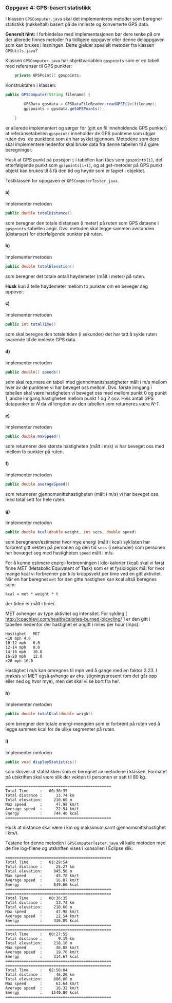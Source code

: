 ### Oppgave 4: GPS-basert statistikk

I klassen `GPSComputer.java` skal det implementeres metoder som beregner statistikk (nøkkeltall) basert på de innleste og konverterte GPS data.

**Generelt hint:** I forbindelse med implementasjonen bør dere tenke på om der allerede finnes metoder fra tidligere oppgaver eller denne deloppgaven som kan brukes i løsningen. Dette gjelder spesielt metoder fra klassen `GPSUtils.java`?

Klassen `GPSComputer.java` har objektvariablen `gpspoints` som er en tabell med referanser til GPS punkter:

```java
	private GPSPoint[] gpspoints;
```

Konstruktøren i klassen:

```java
public GPSComputer(String filename) {

		GPSData gpsdata = GPSDataFileReader.readGPSFile(filename);
		gpspoints = gpsdata.getGPSPoints();

	}
```

er allerede implementert og sørger for (gitt en fil inneholdende GPS punkter) at referansetabellen `gpspoints` inneholder de GPS punktene som utgjør ruten dvs. de punktene som en har syklet igjennom. Metodene som dere skal implementere nedenfor skal bruke data fra denne tabellen til å gjøre beregninger. 

Husk at GPS punkt på posisjon `i` i tabellen kan fåes som `gpspoints[i]`, det etterfølgende punkt som `gpspoints[i+1]`, og at get-metoder på GPS punkt objekt kan brukes til å få den tid og høyde som er lagret i objektet.

Testklassen for oppgaven er `GPSComputerTester.java`.

#### a)

Implementer metoden

```java
public double totalDistance()
```

som beregner den totale distansen (i meter) på ruten som GPS dataene i `gpspoints`-tabellen angir. Dvs. metoden skal legge sammen avstanden (distanser) for etterfølgende punkter på ruten. 

#### b)

Implementer metoden

```java
public double totalElevation()
```

som beregner det totale antall høydemeter (målt i meter) på ruten.

**Husk** kun å telle høydemeter mellom to punkter om en beveger seg oppover.

#### c)

Implementer metoden

```java
public int totalTime()
```

som skal beregne den totale tiden (i sekunder) det har tatt å sykle ruten svarende til de innleste GPS data.

#### d)

Implementer metoden

```java
public double[] speeds()
```

som skal returnere en tabell med gjennomsnitshastigheter målt i m/s mellom hver av de punktene vi har beveget oss mellom. Dvs. første inngang i tabellen skal være hastigheten vi beveget oss med mellom punkt 0 og punkt 1, andre inngang hastigheten mellom punkt 1 og 2 osv. Hvis antall GPS datapunker er *N* da vil lengden av den tabellen som returneres være *N-1*.

#### e)

Implementer metoden

```java
public double maxSpeed()
```

som returnerer den største hastigheten (målt i m/s) vi har beveget oss med mellom to punkter på ruten.

#### f)

Implementer metoden
```java
public double averageSpeed()
```

som returnerer gjennomsnittshastigheten (målt i m/s) vi har beveget oss med total sett for hele ruten.  

#### g)

Implementer metoden

```java
public double kcal(double weight, int secs, double speed)
```

som beregnerer/estimerer hvor mye energi (målt i kcal) syklisten har forbrent gitt vekten på personen og den tid `secs` (i sekunder) som personen har bevæget seg med hastigheten `speed` målt i m/s.

For å kunne estimere energi-forbrenningen i kilo-kalorier (kcal) skal vi først finne *MET* (Metabolic Equivalent of Task) som er et fysiologisk mål for hvor mange kcal vi forbrenner per kilo kroppsvekt per time ved en gitt aktivitet. Når en har beregnet `met` for den gitte hastighen kan kcal altså beregnes som:

```
kcal = met * weight * t 
```

der tiden er målt i timer.

MET avhenger av type aktivitet og intensitet. For sykling [ http://coachlevi.com/health/calories-burned-bicycling/ ] er den gitt i tabellen nedenfor der hastighet er angitt i miles per hour (mps):

```
Hastighet	MET
<10 mph	4.0
10-12 mph	6.0
12-14 mph	8.0
14-16 mph	10.0
16-20 mph	12.0
>20 mph	16.0
```

Hastighet i m/s kan omregnes til mph ved å gange med en faktor *2.23*. I praksis vil MET også avhenge av eks. stigningsprosent (om det går opp eller ned og hvor mye), men det skal vi se bort fra her.

#### h)

Implementer metoden

```java
public double totalKcal(double weight)
```

som beregner den totale energi-mengden som er forbrent på ruten ved å legge sammen kcal for de ulike segmenter på ruten. 

#### i)

Implementer metoden

```java
public void displayStatistics()
```

som skriver ut statistikken som er beregnet av metodene i klassen. Formatet på utskriften skal være slik der vekten til personen er satt til 80 kg.

```
==============================================
Total Time     :   00:36:35
Total distance :      13.74 km
Total elevation:     210.60 m
Max speed      :      47.98 km/t
Average speed  :      22.54 km/t
Energy         :     744.40 kcal
==============================================
```

Husk at distance skal være i km og maksimum samt gjennomsnittshastighet i km/t.

Testene for denne metoden i `GPSComputerTester.java` vil kalle metoden med de fire log-filene og utskriften vises i konsollen i Eclipse slik:

```
==============================================
Total Time     :   01:29:54
Total distance :      25.27 km
Total elevation:     945.50 m
Max speed      :      45.78 km/t
Average speed  :      16.87 km/t
Energy         :     849.60 kcal
==============================================
==============================================
Total Time     :   00:36:35
Total distance :      13.74 km
Total elevation:     210.60 m
Max speed      :      47.98 km/t
Average speed  :      22.54 km/t
Energy         :     436.89 kcal
==============================================
==============================================
Total Time     :   00:27:55
Total distance :       9.19 km
Total elevation:     218.10 m
Max speed      :      36.08 km/t
Average speed  :      19.76 km/t
Energy         :     314.67 kcal
==============================================
==============================================
Total Time     :   02:50:04
Total distance :      46.26 km
Total elevation:     886.00 m
Max speed      :      62.64 km/t
Average speed  :      16.32 km/t
Energy         :    1540.80 kcal
==============================================
```
